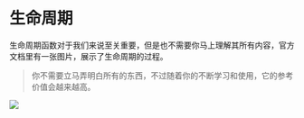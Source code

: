 # 生命周期

生命周期函数对于我们来说至关重要，但是也不需要你马上理解其所有内容，官方文档里有一张图片，展示了生命周期的过程。

> 你不需要立马弄明白所有的东西，不过随着你的不断学习和使用，它的参考价值会越来越高。

<img src="https://cn.vuejs.org/images/lifecycle.png">
